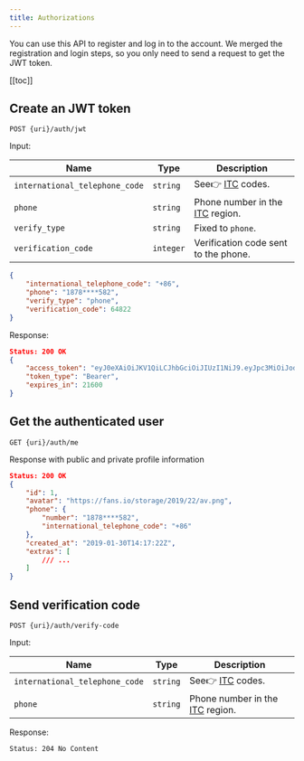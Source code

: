 ```yaml
---
title: Authorizations
---
```


You can use this API to register and log in to the account. We merged the registration and login steps, so you only need to send a request to get the JWT token.

[[toc]]

## Create an JWT token

```
POST {uri}/auth/jwt
```

Input:

| Name | Type | Description |
|----|----|----|
| `international_telephone_code` | `string` | See👉 [ITC](itc.md) codes. |
| `phone` | `string` | Phone number in the [ITC](itc.md) region. |
| `verify_type` | `string` | Fixed to `phone`. | 
| `verification_code` | `integer` | Verification code sent to the phone. |

```json
{
    "international_telephone_code": "+86",
    "phone": "1878****582",
    "verify_type": "phone",
    "verification_code": 64822
}
```

Response:
```json
Status: 200 OK
{
    "access_token": "eyJ0eXAiOiJKV1QiLCJhbGciOiJIUzI1NiJ9.eyJpc3MiOiJodHRwczovL3dlaW1lbmc0LnpoaWJvY2xvdWQuY24vYXBpL3YyL2F1dGgvbG9naW4iLCJpYXQiOjE1NTAxMTAwODUsImV4cCI6MTU1MTQwNjA4NSwibmJmIjoxNTUwMTEwMDg1LCJqdGkiOiJJaFBnZm9uVWJtTUtRM1doIiwic3ViIjoxNiwicHJ2IjoiNDhlNDUzODMxY2ViYTVlNTdhNDc1ZTY4NjQ5Y2ZkZWU2ZTk3ZDhkMiJ9.ZWd9LgZ_brOmQ92lZTuBu7dDA3CEtNIVPk_Jjx325mk",
    "token_type": "Bearer",
    "expires_in": 21600
}
```

## Get the authenticated user

```
GET {uri}/auth/me
```

Response with public and private profile information

```json
Status: 200 OK
{
    "id": 1,
    "avatar": "https://fans.io/storage/2019/22/av.png",
    "phone": {
        "number": "1878****582",
        "international_telephone_code": "+86"
    },
    "created_at": "2019-01-30T14:17:22Z",
    "extras": [
        /// ...
    ]
}
```

## Send verification code

```
POST {uri}/auth/verify-code
```

Input:

 Name | Type | Description |
|----|----|----|
| `international_telephone_code` | `string` | See👉 [ITC](itc.md) codes. |
| `phone` | `string` | Phone number in the [ITC](itc.md) region. |

Response:

```
Status: 204 No Content
```
